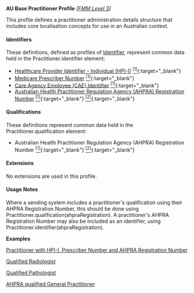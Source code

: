 **AU Base Practitioner Profile** *[[FMM Level 3](guidance.html)]*

This profile defines a practitioner administration details structure that includes core localisation concepts for use in an Australian context.

#### Identifiers
These definitions, defined as profiles of [Identifier](http://hl7.org/fhir/R4/datatypes.html#Identifier), represent common data held in the Practitioner.identifier element:
* [Healthcare Provider Identifier - Individual (HPI-I)](StructureDefinition-au-hpiinumber.html) [<sup>[1]</sup>](http://ns.electronichealth.net.au/id/hi/hpii/1.0/index.html){:target="_blank"} 
* [Medicare Prescriber Number](StructureDefinition-au-medicareprescribernumber.html) [<sup>[1]</sup>](http://ns.electronichealth.net.au/id/medicare-prescriber-number/index.html){:target="_blank"}
* [Care Agency Employee (CAE) Identifier](StructureDefinition-au-careagencyemployeeidentifier.html) [<sup>[1]</sup>](http://ns.electronichealth.net.au/id/pcehr/caei/1.0/index.html){:target="_blank"}
* [Australian Health Practitioner Regulation Agency (AHPRA) Registration Number](StructureDefinition-au-ahpraregistrationnumber.html) [<sup>[1]</sup>](https://www.ahpra.gov.au){:target="_blank"} [<sup>[2]</sup>](https://www.ahpra.gov.au/Support/Glossary.aspx#Registration%20Number){:target="_blank"}

#### Qualifications
These definitions represent common data held in the Practitioner.qualification element:

* Australian Health Practitioner Regulation Agency (AHPRA) Registration Number [<sup>[1]</sup>](https://www.ahpra.gov.au){:target="_blank"} [<sup>[2]</sup>](https://www.ahpra.gov.au/Support/Glossary.aspx#Registration%20Number){:target="_blank"}

#### Extensions
No extensions are used in this profile.

#### Usage Notes
Where a sending system includes a practitioner's qualification using their AHPRA Registration Number, this should be done using Practitioner.qualification(ahpraRegistration). 
A practitioner's AHPRA Registration Number may also be included as an identifier, using Practitioner.identifier(ahpraRegistration).

**Examples**

[Practitioner with HPI-I, Prescriber Number and AHPRA Registration Number](Practitioner-example0.html)

[Qualified Radiologist](Practitioner-example1.html)

[Qualified Pathologist](Practitioner-example2.html)

[AHPRA qualified General Practitioner](Practitioner-example3.html)

